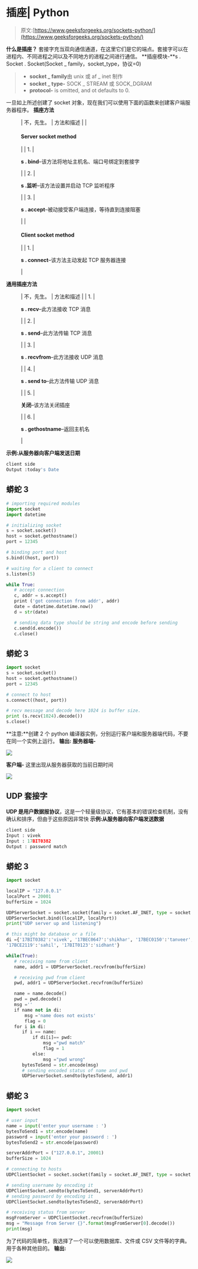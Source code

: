 # 插座| Python

> 原文:[https://www.geeksforgeeks.org/sockets-python/](https://www.geeksforgeeks.org/sockets-python/)

**什么是插座？**
套接字充当双向通信通道，在这里它们是它的端点。套接字可以在进程内、不同进程之间以及不同地方的进程之间进行通信。
**插座模块-**s . Socket . Socket(Socket _ family，socket_type，协议=0)

> *   **socket _ family**由 unix 或 af _ inet 制作
> *   **socket _ type-** SOCK _ STREAM 或 SOCK_DGRAM
> *   **protocol-** is omitted, and ot defaults to 0.

一旦如上所述创建了 socket 对象，现在我们可以使用下面的函数来创建客户端服务器程序。
**插座方法**

<figure class="table">

| 不，先生。 | 方法和描述 |
| 

#### Server socket method

 |
| 1. | 

**s . bind**–该方法将地址主机名、端口号绑定到套接字

 |
| 2. | 

**s .监听**–该方法设置并启动 TCP 监听程序

 |
| 3. | 

**s . accept**–被动接受客户端连接，等待直到连接阻塞

 |
| 

#### Client socket method

 |
| 1. | 

**s . connect**–该方法主动发起 TCP 服务器连接

 |

</figure>

**通用插座方法**

<figure class="table">

| 不，先生。 | 方法和描述 |
| 1. | 

**s . recv**–此方法接收 TCP 消息

 |
| 2. | 

**s . send**–此方法传输 TCP 消息

 |
| 3. | 

**s . recvfrom**–此方法接收 UDP 消息

 |
| 4. | 

**s . send to**–此方法传输 UDP 消息

 |
| 5. | 

**关闭**–该方法关闭插座

 |
| 6. | 

**s . gethostname**–返回主机名

 |

</figure>

**示例:从服务器向客户端发送日期**

```py
client side
Output :today's Date
```

## 蟒蛇 3

```py
# importing required modules
import socket    
import datetime

# initializing socket
s = socket.socket()    
host = socket.gethostname() 
port = 12345

# binding port and host
s.bind((host, port))  

# waiting for a client to connect
s.listen(5) 

while True:
   # accept connection
   c, addr = s.accept()       
   print ('got connection from addr', addr)
   date = datetime.datetime.now() 
   d = str(date)

   # sending data type should be string and encode before sending
   c.send(d.encode())     
   c.close()
```

## 蟒蛇 3

```py
import socket
s = socket.socket()
host = socket.gethostname()
port = 12345

# connect to host
s.connect((host, port))

# recv message and decode here 1024 is buffer size.   
print (s.recv(1024).decode())  
s.close()
```

**注意:**创建 2 个 python 编译器实例，分别运行客户端和服务器端代码，不要在同一个实例上运行。
**输出:**
**服务器端-**

![](img/963cda5d9bf3ec990d8de4c3de82439f.png)

**客户端-**
这里出现从服务器获取的当前日期时间

![](img/0da9c1796660226ffca480cc2037b3e0.png)

## UDP 套接字

**UDP 是用户数据报协议**，这是一个轻量级协议，它有基本的错误检查机制，没有确认和排序，但由于这些原因非常快
**示例:从服务器向客户端发送数据**

```py
client side
Input : vivek  
Input : 17BIT0382  
Output : password match 
```

## 蟒蛇 3

```py
import socket

localIP = "127.0.0.1"
localPort = 20001
bufferSize = 1024

UDPServerSocket = socket.socket(family = socket.AF_INET, type = socket.SOCK_DGRAM)
UDPServerSocket.bind((localIP, localPort))
print("UDP server up and listening")

# this might be database or a file
di ={'17BIT0382':'vivek', '17BEC0647':'shikhar', '17BEC0150':'tanveer',
'17BCE2119':'sahil', '17BIT0123':'sidhant'}

while(True):
   # receiving name from client
   name, addr1 = UDPServerSocket.recvfrom(bufferSize) 

   # receiving pwd from client
   pwd, addr1 = UDPServerSocket.recvfrom(bufferSize) 

   name = name.decode() 
   pwd = pwd.decode()
   msg =''
   if name not in di:
       msg ='name does not exists'
       flag = 0
   for i in di:
      if i == name:
          if di[i]== pwd:
              msg ="pwd match"
              flag = 1
          else:
              msg ="pwd wrong"
      bytesToSend = str.encode(msg)
      # sending encoded status of name and pwd
      UDPServerSocket.sendto(bytesToSend, addr1) 
```

## 蟒蛇 3

```py
import socket

# user input
name = input('enter your username : ')    
bytesToSend1 = str.encode(name)
password = input('enter your password : ')
bytesToSend2 = str.encode(password)

serverAddrPort = ("127.0.0.1", 20001)
bufferSize = 1024

# connecting to hosts
UDPClientSocket = socket.socket(family = socket.AF_INET, type = socket.SOCK_DGRAM) 

# sending username by encoding it
UDPClientSocket.sendto(bytesToSend1, serverAddrPort) 
# sending password by encoding it
UDPClientSocket.sendto(bytesToSend2, serverAddrPort) 

# receiving status from server
msgFromServer = UDPClientSocket.recvfrom(bufferSize) 
msg = "Message from Server {}".format(msgFromServer[0].decode()) 
print(msg)
```

为了代码的简单性，我选择了一个可以使用数据库、文件或 CSV 文件等的字典。用于各种其他目的。
**输出:**

![](img/53a4b110c00427bbae6aa04feff2ab7f.png)